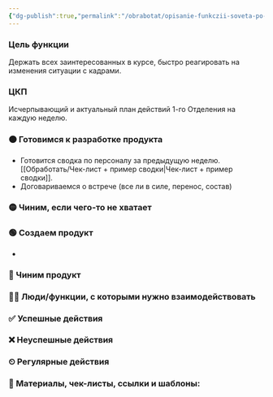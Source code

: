 ```yaml
---
{"dg-publish":true,"permalink":"/obrabotat/opisanie-funkczii-soveta-po-najmu/"}
---
```



### Цель функции
Держать всех заинтересованных в курсе, быстро реагировать на изменения ситуации с кадрами.
### ЦКП
Исчерпывающий и актуальный план действий 1-го Отделения на каждую неделю.
### 🟠 Готовимся к разработке продукта
- Готовится сводка по персоналу за предыдущую неделю. [[Обработать/Чек-лист + пример сводки\|Чек-лист + пример сводки]].
- Договариваемся о встрече (все ли в силе, перенос, состав)
### 🟡 Чиним, если чего-то не хватает

### 🟢 Создаем продукт
- 
### 🔵 Чиним продукт
### 🧗‍♀️ Люди/функции, с которыми нужно взаимодействовать
### ✅ Успешные действия
### ❌ Неуспешные действия
### ⏲ Регулярные действия
### 📃 Материалы, чек-листы, ссылки и шаблоны: